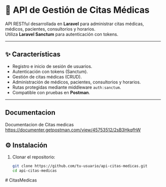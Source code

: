 # 📅 API de Gestión de Citas Médicas

API RESTful desarrollada en **Laravel** para administrar citas médicas, médicos, pacientes, consultorios y horarios.  
Utiliza **Laravel Sanctum** para autenticación con tokens.

---

## ✨ Características
- Registro e inicio de sesión de usuarios.
- Autenticación con tokens (Sanctum).
- Gestión de citas médicas (CRUD).
- Administración de médicos, pacientes, consultorios y horarios.
- Rutas protegidas mediante middleware `auth:sanctum`.
- Compatible con pruebas en **Postman**.

---

## Documentacion 

Documentacion de Citas medicas
https://documenter.getpostman.com/view/45753512/2sB3HkqfhW

## ⚙️ Instalación

1. Clonar el repositorio:
   ```bash
   git clone https://github.com/tu-usuario/api-citas-medicas.git
   cd api-citas-medicas
#   C i t a s M e d i c a s  
 